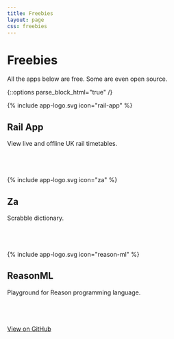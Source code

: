 ```yaml
---
title: Freebies
layout: page
css: freebies
---
```


# Freebies

All the apps below are free. Some are even open source.

{::options parse_block_html="true" /}

<div class="grid">

<div class="grid__tile">

{% include app-logo.svg icon="rail-app" %}

## Rail App

View live and offline UK rail timetables.

<a href="https://apps.apple.com/us/app/railapp/id1435522644?mt=8" style="display:inline-block;overflow:hidden;background:url(https://linkmaker.itunes.apple.com/en-gb/badge-lrg.svg?releaseDate=2020-04-06&kind=iossoftware&bubble=ios_apps) no-repeat;width:135px;height:40px;"></a>

</div>

<div class="grid__tile">

{% include app-logo.svg icon="za" %}

## Za

Scrabble dictionary.

<a href="https://apps.apple.com/us/app/za-scrabble-word-lookup/id1159847785?mt=8" style="display:inline-block;overflow:hidden;background:url(https://linkmaker.itunes.apple.com/en-gb/badge-lrg.svg?releaseDate=2020-04-06&kind=iossoftware&bubble=ios_apps) no-repeat;width:135px;height:40px;"></a>

</div>

<div class="grid__tile">

{% include app-logo.svg icon="reason-ml" %}

## ReasonML

Playground for Reason programming language.

<a href="https://apps.apple.com/us/app/reasonml/id1507769834?mt=8" style="display:inline-block;overflow:hidden;background:url(https://linkmaker.itunes.apple.com/en-gb/badge-lrg.svg?releaseDate=2020-04-06&kind=iossoftware&bubble=ios_apps) no-repeat;width:135px;height:40px;"></a>

<a href="https://github.com/jacobp100/reasonml-playground-native">View on GitHub</a>

</div>

</div>

